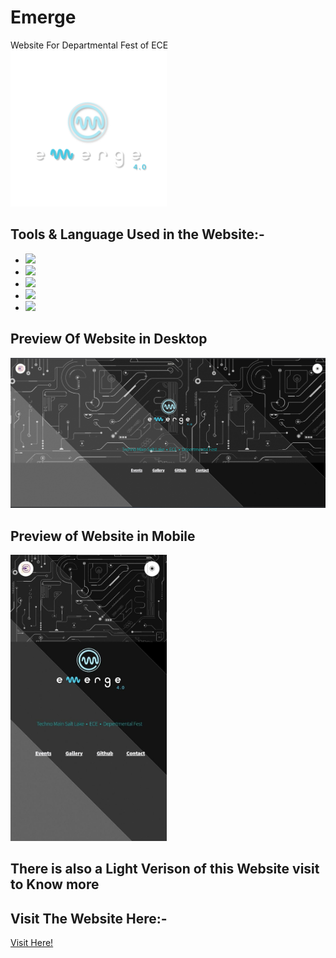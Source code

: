 # Emerge

Website For Departmental Fest of ECE
<img align="centre" width="250" src="./assets/css/images/Emerge colored.png">


## Tools & Language Used in the Website:-
<ul>
<li><img width ="75" src="https://cdn.jsdelivr.net/gh/devicons/devicon/icons/vscode/vscode-original-wordmark.svg" /></li>
<li><img width ="75" src="https://cdn.jsdelivr.net/gh/devicons/devicon/icons/html5/html5-original-wordmark.svg" /></li>  
<li><img width ="75" src="https://cdn.jsdelivr.net/gh/devicons/devicon/icons/css3/css3-original-wordmark.svg" /></li>
<li><img width="75" src="https://cdn.jsdelivr.net/gh/devicons/devicon/icons/sass/sass-original.svg" /></li>
<li><img width ="75" src="https://cdn.jsdelivr.net/gh/devicons/devicon/icons/javascript/javascript-original.svg" /></li>
</ul>

## Preview Of Website in Desktop
<img width="650" src="./img/updarkcomp.png">

## Preview of Website in Mobile
<img width="250" src="./img/updarkmob.jpg">


## There is also a Light Verison of this Website visit to Know more 



## Visit The Website Here:-
[Visit Here!](https://emerge-ece-tmsl.vercel.app/)
